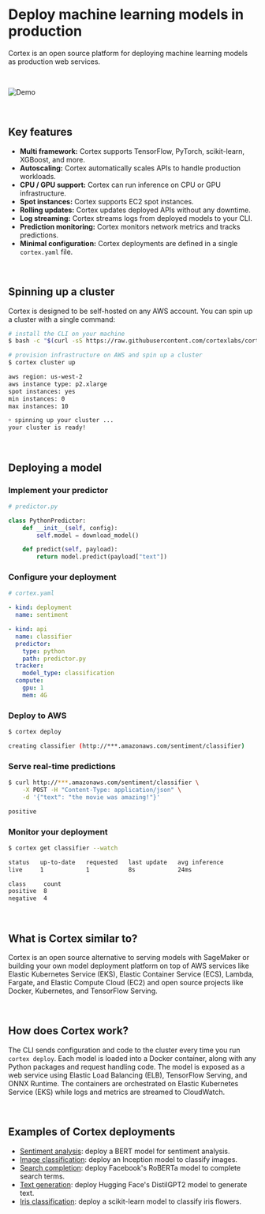 # Deploy machine learning models in production

Cortex is an open source platform for deploying machine learning models as production web services.

<br>

<!-- Set header Cache-Control=no-cache on the S3 object metadata (see https://help.github.com/en/articles/about-anonymized-image-urls) -->
![Demo](https://d1zqebknpdh033.cloudfront.net/demo/gif/v0.12.gif)

<br>

## Key features

* **Multi framework:** Cortex supports TensorFlow, PyTorch, scikit-learn, XGBoost, and more.
* **Autoscaling:** Cortex automatically scales APIs to handle production workloads.
* **CPU / GPU support:** Cortex can run inference on CPU or GPU infrastructure.
* **Spot instances:** Cortex supports EC2 spot instances.
* **Rolling updates:** Cortex updates deployed APIs without any downtime.
* **Log streaming:** Cortex streams logs from deployed models to your CLI.
* **Prediction monitoring:** Cortex monitors network metrics and tracks predictions.
* **Minimal configuration:** Cortex deployments are defined in a single `cortex.yaml` file.

<br>

## Spinning up a cluster

Cortex is designed to be self-hosted on any AWS account. You can spin up a cluster with a single command:

<!-- CORTEX_VERSION_README_MINOR -->
```bash
# install the CLI on your machine
$ bash -c "$(curl -sS https://raw.githubusercontent.com/cortexlabs/cortex/0.12/get-cli.sh)"

# provision infrastructure on AWS and spin up a cluster
$ cortex cluster up

aws region: us-west-2
aws instance type: p2.xlarge
spot instances: yes
min instances: 0
max instances: 10

￮ spinning up your cluster ...
your cluster is ready!
```

<br>

## Deploying a model

### Implement your predictor

```python
# predictor.py

class PythonPredictor:
    def __init__(self, config):
        self.model = download_model()

    def predict(self, payload):
        return model.predict(payload["text"])
```

### Configure your deployment

```yaml
# cortex.yaml

- kind: deployment
  name: sentiment

- kind: api
  name: classifier
  predictor:
    type: python
    path: predictor.py
  tracker:
    model_type: classification
  compute:
    gpu: 1
    mem: 4G
```

### Deploy to AWS

```bash
$ cortex deploy

creating classifier (http://***.amazonaws.com/sentiment/classifier)
```

### Serve real-time predictions

```bash
$ curl http://***.amazonaws.com/sentiment/classifier \
    -X POST -H "Content-Type: application/json" \
    -d '{"text": "the movie was amazing!"}'

positive
```

### Monitor your deployment

```bash
$ cortex get classifier --watch

status   up-to-date   requested   last update   avg inference
live     1            1           8s            24ms

class     count
positive  8
negative  4
```

<br>

## What is Cortex similar to?

Cortex is an open source alternative to serving models with SageMaker or building your own model deployment platform on top of AWS services like Elastic Kubernetes Service (EKS), Elastic Container Service (ECS), Lambda, Fargate, and Elastic Compute Cloud (EC2) and open source projects like Docker, Kubernetes, and TensorFlow Serving.

<br>

## How does Cortex work?

The CLI sends configuration and code to the cluster every time you run `cortex deploy`. Each model is loaded into a Docker container, along with any Python packages and request handling code. The model is exposed as a web service using Elastic Load Balancing (ELB), TensorFlow Serving, and ONNX Runtime. The containers are orchestrated on Elastic Kubernetes Service (EKS) while logs and metrics are streamed to CloudWatch.

<br>

## Examples of Cortex deployments

<!-- CORTEX_VERSION_README_MINOR x5 -->
* [Sentiment analysis](https://github.com/cortexlabs/cortex/tree/0.12/examples/tensorflow/sentiment-analyzer): deploy a BERT model for sentiment analysis.
* [Image classification](https://github.com/cortexlabs/cortex/tree/0.12/examples/tensorflow/image-classifier): deploy an Inception model to classify images.
* [Search completion](https://github.com/cortexlabs/cortex/tree/0.12/examples/pytorch/search-completer): deploy Facebook's RoBERTa model to complete search terms.
* [Text generation](https://github.com/cortexlabs/cortex/tree/0.12/examples/pytorch/text-generator): deploy Hugging Face's DistilGPT2 model to generate text.
* [Iris classification](https://github.com/cortexlabs/cortex/tree/0.12/examples/sklearn/iris-classifier): deploy a scikit-learn model to classify iris flowers.
